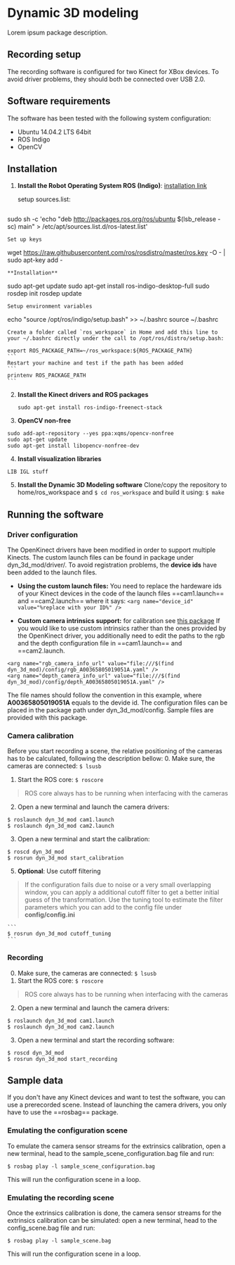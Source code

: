 # Dynamic 3D modeling

Lorem ipsum package description.

## Recording setup
The recording software is configured for two Kinect for XBox devices.
To avoid driver problems, they should both be connected over USB 2.0.

## Software requirements
The software has been tested with the following system configuration:
- Ubuntu 14.04.2 LTS 64bit
- ROS Indigo
- OpenCV

## Installation

1. **Install the Robot Operating System ROS (Indigo)**: [installation link](http://wiki.ros.org/indigo/Installation/Ubuntu)
	
    setup sources.list:
    ```
sudo sh -c 'echo "deb http://packages.ros.org/ros/ubuntu $(lsb_release -sc) main" > /etc/apt/sources.list.d/ros-latest.list'
```
Set up keys
```
wget https://raw.githubusercontent.com/ros/rosdistro/master/ros.key -O - | sudo apt-key add -
```
**Installation**
```
sudo apt-get update
sudo apt-get install ros-indigo-desktop-full
sudo rosdep init
rosdep update
```
Setup environment variables
```
echo "source /opt/ros/indigo/setup.bash" >> ~/.bashrc
source ~/.bashrc
```
Create a folder called `ros_workspace` in Home and add this line to your ~/.bashrc directly under the call to /opt/ros/distro/setup.bash:
```
    export ROS_PACKAGE_PATH=~/ros_workspace:${ROS_PACKAGE_PATH}
	```
    Restart your machine and test if the path has been added
    ```
    printenv ROS_PACKAGE_PATH
    ```

2. **Install the Kinect drivers and ROS packages**
    ```
    sudo apt-get install ros-indigo-freenect-stack 
    ```
3. **OpenCV non-free**
```
sudo add-apt-repository --yes ppa:xqms/opencv-nonfree
sudo apt-get update 
sudo apt-get install libopencv-nonfree-dev
```
4. **Install visualization libraries**
```
LIB IGL stuff
```
5. **Install the Dynamic 3D Modeling software**
	Clone/copy the repository to home/ros_workspace and `$ cd ros_workspace` and build it using: `$ make`


## Running the software

### Driver configuration
The OpenKinect drivers have been modified in order to support multiple Kinects. The custom launch files can be found in package under dyn_3d_mod/driver/.
To avoid registration problems, the **device ids** have been added to the launch files.

- **Using the custom launch files:**
You need to replace the hardeware ids of your Kinect devices in the code of the launch files ==cam1.launch== and ==cam2.launch== where it says:
`<arg name="device_id" value="%replace with your ID%" />`

- **Custom camera intrinsics support:** for calibration see [this package](http://wiki.ros.org/camera_calibration)
	If you would like to use custom intrinsics rather than the ones provided by the OpenKinect driver, you additionally need to edit the paths to the rgb and the depth configuration file in ==cam1.launch== and ==cam2.launch.
```
<arg name="rgb_camera_info_url" value="file:///$(find dyn_3d_mod)/config/rgb_A00365805019051A.yaml" />
<arg name="depth_camera_info_url" value="file:///$(find dyn_3d_mod)/config/depth_A00365805019051A.yaml" />
```
The file names should follow the convention in this example, where **A00365805019051A** equals to the devide id. The configuration files can be placed in the package path under dyn_3d_mod/config. Sample files are provided with this package.

### Camera calibration
Before you start recording a scene, the relative positioning of the cameras has to be calculated, following the description bellow:
0. Make sure, the cameras are connected: ``$ lsusb``
1. Start the ROS core: ``$ roscore``
> ROS core always has to be running when interfacing with the cameras
2. Open a new terminal and launch the camera drivers:
```
$ roslaunch dyn_3d_mod cam1.launch
$ roslaunch dyn_3d_mod cam2.launch
```
3. Open a new terminal and start the calibration:
```
$ roscd dyn_3d_mod
$ rosrun dyn_3d_mod start_calibration
```
5. **Optional**: Use cutoff filtering
> If the configuration fails due to noise or a very small overlapping window, you can apply a additional cutoff filter to get a better initial guess of the transformation. Use the tuning tool to estimate the filter parameters which you can add to the config file under **config/config.ini**

    ```
    $ rosrun dyn_3d_mod cutoff_tuning
    ```


### Recording
0. Make sure, the cameras are connected: ``$ lsusb``
1. Start the ROS core: ``$ roscore``
> ROS core always has to be running when interfacing with the cameras
2. Open a new terminal and launch the camera drivers:
```
$ roslaunch dyn_3d_mod cam1.launch
$ roslaunch dyn_3d_mod cam2.launch
```
3. Open a new terminal and start the recording software:
```
$ roscd dyn_3d_mod
$ rosrun dyn_3d_mod start_recording
```


## Sample data
If you don't have any Kinect devices and want to test the software, you can use a prerecorded scene.
Instead of launching the camera drivers, you only have to use the ==rosbag== package.

### Emulating the configuration scene
To emulate the camera sensor streams for the extrinsics calibration, open a new terminal, head to the sample_scene_configuration.bag file and run:
```
$ rosbag play -l sample_scene_configuration.bag
```
This will run the configuration scene in a loop.

### Emulating the recording scene
Once the extrinsics calibration is done, the camera sensor streams for the extrinsics calibration can be simulated: open a new terminal, head to the config_scene.bag file and run:
```
$ rosbag play -l sample_scene.bag
```
This will run the configuration scene in a loop.


